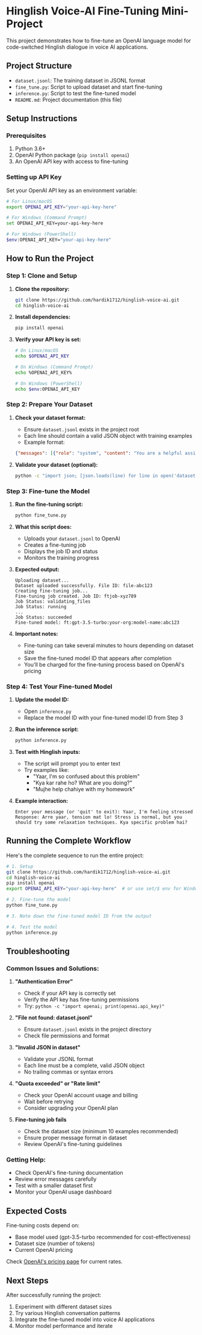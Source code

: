 # Hinglish Voice-AI Fine-Tuning Mini-Project

This project demonstrates how to fine-tune an OpenAI language model for code-switched Hinglish dialogue in voice AI applications.

## Project Structure

* `dataset.jsonl`: The training dataset in JSONL format
* `fine_tune.py`: Script to upload dataset and start fine-tuning
* `inference.py`: Script to test the fine-tuned model
* `README.md`: Project documentation (this file)

## Setup Instructions

### Prerequisites

1. Python 3.6+
2. OpenAI Python package (`pip install openai`)
3. An OpenAI API key with access to fine-tuning

### Setting up API Key

Set your OpenAI API key as an environment variable:

```bash
# For Linux/macOS
export OPENAI_API_KEY="your-api-key-here"

# For Windows (Command Prompt)
set OPENAI_API_KEY=your-api-key-here

# For Windows (PowerShell)
$env:OPENAI_API_KEY="your-api-key-here"
```

## How to Run the Project

### Step 1: Clone and Setup

1. **Clone the repository:**
   ```bash
   git clone https://github.com/hardik1712/hinglish-voice-ai.git
   cd hinglish-voice-ai
   ```

2. **Install dependencies:**
   ```bash
   pip install openai
   ```

3. **Verify your API key is set:**
   ```bash
   # On Linux/macOS
   echo $OPENAI_API_KEY
   
   # On Windows (Command Prompt)
   echo %OPENAI_API_KEY%
   
   # On Windows (PowerShell)
   echo $env:OPENAI_API_KEY
   ```

### Step 2: Prepare Your Dataset

1. **Check your dataset format:**
   - Ensure `dataset.jsonl` exists in the project root
   - Each line should contain a valid JSON object with training examples
   - Example format:
   ```json
   {"messages": [{"role": "system", "content": "You are a helpful assistant that speaks Hinglish."}, {"role": "user", "content": "Kya haal hai?"}, {"role": "assistant", "content": "Main theek hun, thanks for asking!"}]}
   ```

2. **Validate your dataset (optional):**
   ```bash
   python -c "import json; [json.loads(line) for line in open('dataset.jsonl')]"
   ```

### Step 3: Fine-tune the Model

1. **Run the fine-tuning script:**
   ```bash
   python fine_tune.py
   ```

2. **What this script does:**
   - Uploads your `dataset.jsonl` to OpenAI
   - Creates a fine-tuning job
   - Displays the job ID and status
   - Monitors the training progress

3. **Expected output:**
   ```
   Uploading dataset...
   Dataset uploaded successfully. File ID: file-abc123
   Creating fine-tuning job...
   Fine-tuning job created. Job ID: ftjob-xyz789
   Job Status: validating_files
   Job Status: running
   ...
   Job Status: succeeded
   Fine-tuned model: ft:gpt-3.5-turbo:your-org:model-name:abc123
   ```

4. **Important notes:**
   - Fine-tuning can take several minutes to hours depending on dataset size
   - Save the fine-tuned model ID that appears after completion
   - You'll be charged for the fine-tuning process based on OpenAI's pricing

### Step 4: Test Your Fine-tuned Model

1. **Update the model ID:**
   - Open `inference.py`
   - Replace the model ID with your fine-tuned model ID from Step 3

2. **Run the inference script:**
   ```bash
   python inference.py
   ```

3. **Test with Hinglish inputs:**
   - The script will prompt you to enter text
   - Try examples like:
     - "Yaar, I'm so confused about this problem"
     - "Kya kar rahe ho? What are you doing?"
     - "Mujhe help chahiye with my homework"

4. **Example interaction:**
   ```
   Enter your message (or 'quit' to exit): Yaar, I'm feeling stressed
   Response: Arre yaar, tension mat lo! Stress is normal, but you should try some relaxation techniques. Kya specific problem hai?
   ```

## Running the Complete Workflow

Here's the complete sequence to run the entire project:

```bash
# 1. Setup
git clone https://github.com/hardik1712/hinglish-voice-ai.git
cd hinglish-voice-ai
pip install openai
export OPENAI_API_KEY="your-api-key-here"  # or use set/$ env for Windows

# 2. Fine-tune the model
python fine_tune.py

# 3. Note down the fine-tuned model ID from the output

# 4. Test the model
python inference.py
```

## Troubleshooting

### Common Issues and Solutions:

1. **"Authentication Error"**
   - Check if your API key is correctly set
   - Verify the API key has fine-tuning permissions
   - Try: `python -c "import openai; print(openai.api_key)"`

2. **"File not found: dataset.jsonl"**
   - Ensure `dataset.jsonl` exists in the project directory
   - Check file permissions and format

3. **"Invalid JSON in dataset"**
   - Validate your JSONL format
   - Each line must be a complete, valid JSON object
   - No trailing commas or syntax errors

4. **"Quota exceeded" or "Rate limit"**
   - Check your OpenAI account usage and billing
   - Wait before retrying
   - Consider upgrading your OpenAI plan

5. **Fine-tuning job fails**
   - Check the dataset size (minimum 10 examples recommended)
   - Ensure proper message format in dataset
   - Review OpenAI's fine-tuning guidelines

### Getting Help:

- Check OpenAI's fine-tuning documentation
- Review error messages carefully
- Test with a smaller dataset first
- Monitor your OpenAI usage dashboard

## Expected Costs

Fine-tuning costs depend on:
- Base model used (gpt-3.5-turbo recommended for cost-effectiveness)
- Dataset size (number of tokens)
- Current OpenAI pricing

Check [OpenAI's pricing page](https://openai.com/pricing) for current rates.

## Next Steps

After successfully running the project:
1. Experiment with different dataset sizes
2. Try various Hinglish conversation patterns
3. Integrate the fine-tuned model into voice AI applications
4. Monitor model performance and iterate
